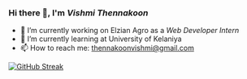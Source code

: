### Hi there 👋, I'm *Vishmi Thennakoon*
- 🔭 I’m currently working on Elzian Agro as a *Web Developer Intern*
- 🌱 I’m currently learning at University of Kelaniya
- 📫 How to reach me: thennakoonvishmi@gmail.com

[![GitHub Streak](http://github-readme-streak-stats.herokuapp.com?user=vishmi-thennakoon&theme=dark)](https://git.io/streak-stats)
<!--
**vishmi-thennakoon** is a ✨ _special_ ✨ repository because its `README.md` (this file) appears on your GitHub profile.

Here are some ideas to get you started:

- 🔭 I’m currently working on Elzian Agro (pvt) ltd
- 🌱 I’m currently learning at University of Kelaniya
- 👯 I’m looking to collaborate on ...
- 🤔 I’m looking for help with ...
- 💬 Ask me about ...
- 📫 How to reach me: ...
- 😄 Pronouns: ...
- ⚡ Fun fact: ...
-->

